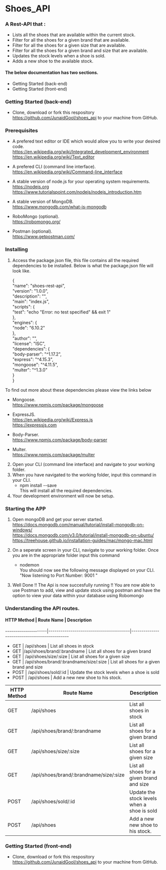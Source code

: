 # Shoes_API

### A Rest-API that :
* Lists all the shoes that are available within the current stock.
* Filter for all the shoes for a given brand that are available.
* Filter for all the shoes for a given size that are available.
* Filter for all the shoes for a given brand and size that are available.
* Updates the stock levels when a shoe is sold.
* Adds a new shoe to the available stock.

#### The below documentation has two sections.<br/>
* Getting Started (back-end)<br/>
* Getting Started (front-end)<br/>

### Getting Started (back-end)
* Clone, download or fork this respository https://github.com/JunaidGool/shoes_api to your machine from GitHub.

### Prerequisites
* A prefered text editor or IDE which would allow you to write your desired code.
  https://en.wikipedia.org/wiki/Integrated_development_environment<br/>
  https://en.wikipedia.org/wiki/Text_editor
  
* A prefered CLI (command line interface).<br/>
  https://en.wikipedia.org/wiki/Command-line_interface
  
* A stable version of node.js for your operating system requirements.</br>
  https://nodejs.org </br>
  https://www.tutorialspoint.com/nodejs/nodejs_introduction.htm

* A stable version of MongoDB.<br/>
  https://www.mongodb.com/what-is-mongodb
  
* RoboMongo (optional).<br/>
  https://robomongo.org/
  
* Postman (optional).<br/>
  https://www.getpostman.com/
  
### Installing
1. Access the package.json file, this file contains all the required dependencies to be installed.
   Below is what the package.json file will look like.

    {<br/>
  "name": "shoes-rest-api",<br/>
  "version": "1.0.0",<br/>
  "description": "",<br/>
  "main": "index.js",<br/>
  "scripts": {<br/>
    "test": "echo \"Error: no test specified\" && exit 1"<br/>
  },<br/>
  "engines": {<br/>
    "node": "6.10.2"<br/>
  },<br/>
  "author": "",<br/>
  "license": "ISC",<br/>
  "dependencies": {<br/>
    "body-parser": "^1.17.2",<br/>
    "express": "^4.15.3",<br/>
    "mongoose": "^4.11.5",<br/>
    "multer": "^1.3.0"<br/>
  }<br/>
}<br/>

To find out more about these dependencies please view the links below
* Mongoose.</br>
  https://www.npmjs.com/package/mongoose

* ExpressJS.</br>
  https://en.wikipedia.org/wiki/Express.js<br/>
  https://expressjs.com<br/>

* Body-Parser.</br>
  https://www.npmjs.com/package/body-parser
  
* Multer. </br>
  https://www.npmjs.com/package/multer
  
2. Open your CLI (command line interface) and navigate to your working folder.
3. When you have navigated to the working folder, input this command in your CLI.
   * npm install --save</br>
   This will install all the required dependencies.<br/>
4. Your development environment will now be setup.

### Starting the APP
1. Open mongoDB and get your server started.
   https://docs.mongodb.com/manual/tutorial/install-mongodb-on-windows/ <br/>
   https://docs.mongodb.com/v3.0/tutorial/install-mongodb-on-ubuntu/ <br/>
   https://treehouse.github.io/installation-guides/mac/mongo-mac.html <br/>
  
2. On a seperate screen in your CLI, navigate to your working folder. Once you are in the appropriate folder
   input this command <br/>
   * nodemon <br/>
   You should now see the following message displayed on your CLI.<br/>
   "Now listening to Port Number: 9001 "

3. Well Done !! The Api is now succesfully running !! You are now able to use Postman to add, view and update stock using postman and have the option to view your data within your database using Robomongo

### Understanding the API routes.


#### HTTP Method     | Route Name                              | Description
---------------------|-----------------------------------------|----------------------------------------------
* GET	               | /api/shoes	                             | List all shoes in stock <br/>
* GET	               |/api/shoes/brand/:brandname	             | List all shoes for a given brand<br/>
* GET	               | /api/shoes/size/:size	                 | List all shoes for a given size<br/>
* GET	               | /api/shoes/brand/:brandname/size/:size	 | List all shoes for a given brand and size<br/>
* POST	             | /api/shoes/sold/:id	                   | Update the stock levels when a shoe is sold</br>
* POST	             | /api/shoes	                             | Add a new new shoe to his stock.</br>

HTTP Method | Route Name | Description
------------ | ------------- | ---------
GET | /api/shoes	 	  | List all shoes in stock 
GET | /api/shoes/brand/:brandname		 	  | List all shoes for a given brand
GET | /api/shoes/size/:size	 	  | List all shoes for a given size
GET | /api/shoes/brand/:brandname/size/:size	 	  | List all shoes for a given brand and size
POST | /api/shoes/sold/:id	 	  | Update the stock levels when a shoe is sold
POST | /api/shoes	 	  | Add a new new shoe to his stock.
### Getting Started (front-end)
* Clone, download or fork this respository https://github.com/JunaidGool/shoes_api to your machine from GitHub.
  



  




